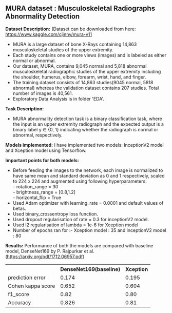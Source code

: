 ## MURA dataset : Musculoskeletal Radiographs Abnormality Detection
**Dataset Description:** (Dataset can be downloaded from here: https://www.kaggle.com/cjinny/mura-v11
- MURA is a large dataset of bone X-Rays containing 14,863 musculoskeletal studies of the upper extremity. 
- Each study contains one or more views (images) and is labeled as either normal or abnormal.
- Our dataset, MURA, contains 9,045 normal and 5,818 abnormal musculoskeletal radiographic studies of the upper extremity including the shoulder, humerus, elbow, forearm, wrist, hand, and finger.
- The training dataset consists of 14,863 studies(9045 normal, 5818 abnormal) whereas the validation dataset contains 207 studies. Total number of images is 40,561.
- Exploratory Data Analysis is in folder 'EDA'.

**Task Description:**
- MURA abnormality detection task is a binary classification task, where the input is an upper extremity radiograph and the expected output is a binary label y ∈ {0, 1} indicating whether the radiograph is normal or abnormal, respectively.

**Models implemented:** I have implemented two models: InceptionV2 model and Xception model using Tensorflow.

**Important points for both models:**
- Before feeding the images to the network, each image is normalized to have same mean and standard deviation as 0 and 1 respectively, scaled to 224 x 224 and augmented using following hyperparameters:
            <br>    - rotation_range = 30
            <br>    - brightness_range = [0.8,1.2]
            <br>    - horizontal_flip = True
- Used Adam optimizer with learning_rate = 0.0001 and default values of betas.
- Used binary_crossentropy loss function. 
- Used dropout regularisation of rate = 0.3 for inceptionV2 model.
- Used l2 regularisation of lambda = 1e-6 for Xception model
- Number of epochs ran for :-  Xception model : 35    and   inceptionV2 model : 80

**Results:**  Performance of both the models are compared with baseline model, DenseNet169 by P. Rajpurkar et al.(https://arxiv.org/pdf/1712.06957.pdf)
<table>
    <th>  </th>
    <th>DenseNet169(baseline)</th>
    <th>Xception</th>
    <tr>
         <td>prediction error</td>
         <td>0.174</td>
       <td>0.195</td>
    </tr>
    <tr>
         <td>Cohen kappa score</td>
         <td>0.652</td>
       <td>0.604</td>
    </tr>
    <tr>
         <td>f1_score</td>
         <td>0.82</td>
       <td>0.80</td>
    </tr>
    <tr>
         <td>Accuracy</td>
         <td>0.826</td>
       <td>0.81</td>
    </tr>

      
      


